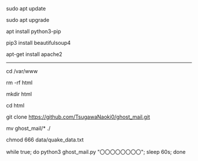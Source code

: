 sudo apt update

sudo apt upgrade

apt install python3-pip

pip3 install beautifulsoup4

apt-get install apache2

---------------------------------------------------------------

cd /var/www

rm -rf html

mkdir html

cd html

git clone https://github.com/TsugawaNaoki0/ghost_mail.git

mv ghost_mail/* ./

chmod 666 data/quake_data.txt

while true; do python3 ghost_mail.py "〇〇〇〇〇〇〇〇"; sleep 60s; done
